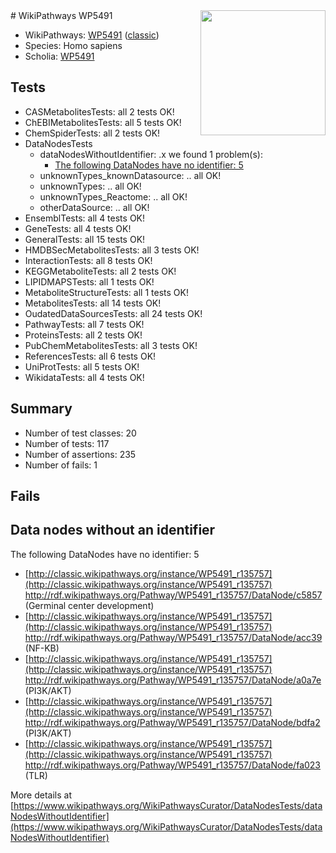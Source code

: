 <img style="float: right; width: 200px" src="https://upload.wikimedia.org/wikipedia/commons/thumb/8/83/Wplogo_with_text_500.png/640px-Wplogo_with_text_500.png" />
# WikiPathways WP5491

* WikiPathways: [WP5491](https://wikipathways.org/pathways/WP5491) ([classic](https://classic.wikipathways.org/instance/WP5491))
* Species: Homo sapiens
* Scholia: [WP5491](https://scholia.toolforge.org/wikipathways/WP5491)
## Tests
* CASMetabolitesTests: all 2 tests OK!
* ChEBIMetabolitesTests: all 5 tests OK!
* ChemSpiderTests: all 2 tests OK!
* DataNodesTests
    * dataNodesWithoutIdentifier: .x we found 1 problem(s):
        * [The following DataNodes have no identifier: 5](#d2d32fa4)
    * unknownTypes_knownDatasource: .. all OK!
    * unknownTypes: .. all OK!
    * unknownTypes_Reactome: .. all OK!
    * otherDataSource: .. all OK!
* EnsemblTests: all 4 tests OK!
* GeneTests: all 4 tests OK!
* GeneralTests: all 15 tests OK!
* HMDBSecMetabolitesTests: all 3 tests OK!
* InteractionTests: all 8 tests OK!
* KEGGMetaboliteTests: all 2 tests OK!
* LIPIDMAPSTests: all 1 tests OK!
* MetaboliteStructureTests: all 1 tests OK!
* MetabolitesTests: all 14 tests OK!
* OudatedDataSourcesTests: all 24 tests OK!
* PathwayTests: all 7 tests OK!
* ProteinsTests: all 2 tests OK!
* PubChemMetabolitesTests: all 3 tests OK!
* ReferencesTests: all 6 tests OK!
* UniProtTests: all 5 tests OK!
* WikidataTests: all 4 tests OK!


## Summary

* Number of test classes: 20
* Number of tests: 117
* Number of assertions: 235
* Number of fails: 1

## Fails

<a name="d2d32fa4" />

## Data nodes without an identifier

The following DataNodes have no identifier: 5

* [http://classic.wikipathways.org/instance/WP5491_r135757](http://classic.wikipathways.org/instance/WP5491_r135757) http://rdf.wikipathways.org/Pathway/WP5491_r135757/DataNode/c5857 (Germinal center
development)
* [http://classic.wikipathways.org/instance/WP5491_r135757](http://classic.wikipathways.org/instance/WP5491_r135757) http://rdf.wikipathways.org/Pathway/WP5491_r135757/DataNode/acc39 (NF-KB)
* [http://classic.wikipathways.org/instance/WP5491_r135757](http://classic.wikipathways.org/instance/WP5491_r135757) http://rdf.wikipathways.org/Pathway/WP5491_r135757/DataNode/a0a7e (PI3K/AKT)
* [http://classic.wikipathways.org/instance/WP5491_r135757](http://classic.wikipathways.org/instance/WP5491_r135757) http://rdf.wikipathways.org/Pathway/WP5491_r135757/DataNode/bdfa2 (PI3K/AKT)
* [http://classic.wikipathways.org/instance/WP5491_r135757](http://classic.wikipathways.org/instance/WP5491_r135757) http://rdf.wikipathways.org/Pathway/WP5491_r135757/DataNode/fa023 (TLR)


More details at [https://www.wikipathways.org/WikiPathwaysCurator/DataNodesTests/dataNodesWithoutIdentifier](https://www.wikipathways.org/WikiPathwaysCurator/DataNodesTests/dataNodesWithoutIdentifier)

